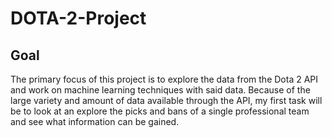 # DOTA-2-Project

## Goal
The primary focus of this project is to explore the data from the Dota 2 API and work on machine learning techniques with said data. Because of the large variety and amount of data available through the API, my first task will be to look at an explore the picks and bans of a single professional team and see what information can be gained.